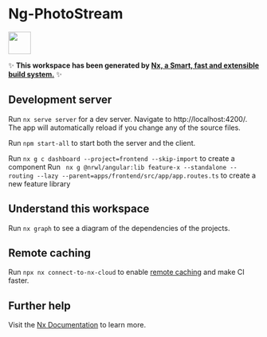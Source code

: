 # Ng-PhotoStream

<a alt="Nx logo" href="https://nx.dev" target="_blank" rel="noreferrer"><img src="https://raw.githubusercontent.com/nrwl/nx/master/images/nx-logo.png" width="45"></a>

✨ **This workspace has been generated by [Nx, a Smart, fast and extensible build system.](https://nx.dev)** ✨

## Development server

Run `nx serve server` for a dev server. Navigate to http://localhost:4200/. The app will automatically reload if you
change any of the source files.

Run `npm start-all` to start both the server and the client.

Run `nx g c dashboard --project=frontend --skip-import` to create a component
Run ` nx g @nrwl/angular:lib feature-x --standalone --routing --lazy --parent=apps/frontend/src/app/app.routes.ts` to
create a new feature library

## Understand this workspace

Run `nx graph` to see a diagram of the dependencies of the projects.

## Remote caching

Run `npx nx connect-to-nx-cloud` to enable [remote caching](https://nx.app) and make CI faster.

## Further help

Visit the [Nx Documentation](https://nx.dev) to learn more.

